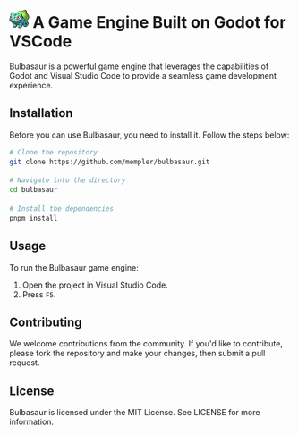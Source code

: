 # ![Bulbasaur Logo](assets/bulbasaur.png) A Game Engine Built on Godot for VSCode

Bulbasaur is a powerful game engine that leverages the capabilities of Godot and Visual Studio Code to provide a seamless game development experience.

## Installation

Before you can use Bulbasaur, you need to install it. Follow the steps below:

```bash
# Clone the repository
git clone https://github.com/mempler/bulbasaur.git

# Navigate into the directory
cd bulbasaur

# Install the dependencies
pnpm install
```

## Usage

To run the Bulbasaur game engine:

1. Open the project in Visual Studio Code.
2. Press `F5`.

## Contributing

We welcome contributions from the community. If you'd like to contribute, please fork the repository and make your changes, then submit a pull request.

## License

Bulbasaur is licensed under the MIT License. See LICENSE for more information.
